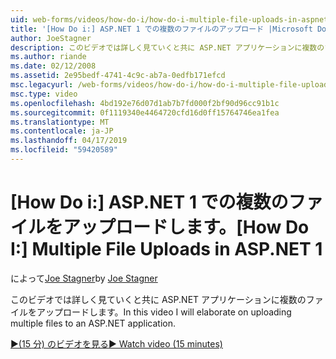 ```yaml
---
uid: web-forms/videos/how-do-i/how-do-i-multiple-file-uploads-in-aspnet-1
title: '[How Do i:] ASP.NET 1 での複数のファイルのアップロード |Microsoft Docs'
author: JoeStagner
description: このビデオでは詳しく見ていくと共に ASP.NET アプリケーションに複数のファイルをアップロードします。
ms.author: riande
ms.date: 02/12/2008
ms.assetid: 2e95bedf-4741-4c9c-ab7a-0edfb171efcd
msc.legacyurl: /web-forms/videos/how-do-i/how-do-i-multiple-file-uploads-in-aspnet-1
msc.type: video
ms.openlocfilehash: 4bd192e76d07d1ab7b7fd000f2bf90d96cc91b1c
ms.sourcegitcommit: 0f1119340e4464720cfd16d0ff15764746ea1fea
ms.translationtype: MT
ms.contentlocale: ja-JP
ms.lasthandoff: 04/17/2019
ms.locfileid: "59420589"
---
```

# <a name="how-do-i--multiple-file-uploads-in-aspnet1"></a><span data-ttu-id="a80d0-103">[How Do i:] ASP.NET 1 での複数のファイルをアップロードします。</span><span class="sxs-lookup"><span data-stu-id="a80d0-103">[How Do I:]  Multiple File Uploads in ASP.NET 1</span></span>

<span data-ttu-id="a80d0-104">によって[Joe Stagner](https://github.com/JoeStagner)</span><span class="sxs-lookup"><span data-stu-id="a80d0-104">by [Joe Stagner](https://github.com/JoeStagner)</span></span>

<span data-ttu-id="a80d0-105">このビデオでは詳しく見ていくと共に ASP.NET アプリケーションに複数のファイルをアップロードします。</span><span class="sxs-lookup"><span data-stu-id="a80d0-105">In this video I will elaborate on uploading multiple files to an ASP.NET application.</span></span>

[<span data-ttu-id="a80d0-106">&#9654;(15 分) のビデオを見る</span><span class="sxs-lookup"><span data-stu-id="a80d0-106">&#9654; Watch video (15 minutes)</span></span>](https://channel9.msdn.com/Blogs/ASP-NET-Site-Videos/how-do-i-multiple-file-uploads-in-aspnet-1)
